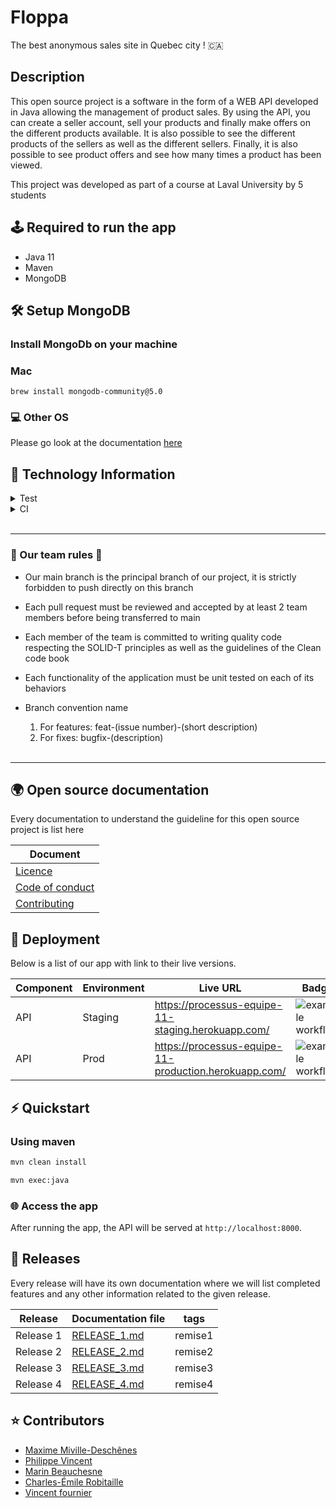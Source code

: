 #  Floppa

The best anonymous sales site in Quebec city ! 🇨🇦

## Description 

This open source project is a software in the form of a WEB API developed in Java allowing the management of product sales. 
By using the API, you can create a seller account, sell your products and finally make offers on the different products available.
It is also possible to see the different products of the sellers as well as the different sellers. 
Finally, it is also possible to see product offers and see how many times a product has been viewed.

This project was developed as part of a course at Laval University by 5 students

## 🕹 Required to run the app

- Java 11
- Maven
- MongoDB

## 🛠 Setup MongoDB

### Install MongoDb on your machine 

### Mac

```
brew install mongodb-community@5.0
```


### 💻 Other OS

Please go look at the documentation [here](https://www.mongodb.com/docs/manual/installation/)

## 📱 Technology Information

<details>
<summary> Test </summary>
<p>END to END testing : Rest assured 5.0.1</p>
<p>Unit test : Junit 5.7.2 and Mockito 2.28.2</p>
</details>

<details>
<summary> CI  </summary>
<p> Github action Java CI with Maven </p>
</details>
 <br />
<hr />

### 👭 Our team rules 👬

* Our main branch is the principal branch of our project, it is strictly forbidden to push directly on this branch
* Each pull request must be reviewed and accepted by at least 2 team members before being transferred to main
* Each member of the team is committed to writing quality code respecting the SOLID-T principles as well as the guidelines of the Clean code book
* Each functionality of the application must be unit tested on each of its behaviors
* Branch convention name
  1. For features: feat-(issue number)-(short description)
  2. For fixes: bugfix-(description)

  <br />
<hr />

## 🌍 Open source documentation

Every documentation to understand the guideline for this open source project is list here

| Document   | 
| --------- | 
| [Licence](./LICENSE)   |
| [Code of conduct](./CODE_OF_CONDUCT.md) |
| [Contributing](./CONTRIBUTING.md) | 



## 🧩 Deployment

Below is a list of our app with link to their live versions.

| Component | Environment | Live URL                                                 | Badge |
| --------- | ----------- | ---------------------------------------------------------|--------|
| API       | Staging     | https://processus-equipe-11-staging.herokuapp.com/       | ![example workflow](https://github.com/GLO2003-H22-eq11/H22-projet/actions/workflows/deployStaging.yml/badge.svg) |
| API       | Prod        | https://processus-equipe-11-production.herokuapp.com/    | ![example workflow](https://github.com/GLO2003-H22-eq11/H22-projet/actions/workflows/deployProd.yml/badge.svg)|



## ⚡️ Quickstart

### Using maven


```bash
mvn clean install 

mvn exec:java
```

### 🌐 Access the app

After running the app, the API will be served at `http://localhost:8000`.

## 📆 Releases

Every release will have its own documentation where we will list completed features and any other information related to the given release.

| Release   | Documentation file                 |  tags        |
| --------- |------------------------------------| -------------|
| Release 1 | [RELEASE_1.md](./exercices/tp1.md) | remise1      |
| Release 2 | [RELEASE_2.md](./exercices/tp2.md) | remise2      |
| Release 3 | [RELEASE_3.md](./exercices/tp3.md) | remise3      |
| Release 4 | [RELEASE_4.md](./exercices/tp4.md) | remise4      |


## ⭐️ Contributors
- [Maxime Miville-Deschênes](https://github.com/maximemvd)
- [Philippe Vincent](https://github.com/Philrobots)
- [Marin Beauchesne](https://github.com/marinoboi)
- [Charles-Émile Robitaille](https://github.com/Charlem33)
- [Vincent fournier](https://github.com/GoalCaufield)



